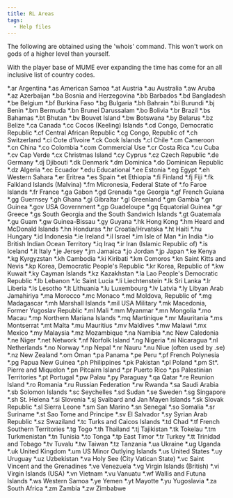```yaml
---
title: RL Areas
tags:
  - Help files
---
```

The following are obtained using the 'whois' command. This won't work on
gods of a higher level than yourself.

With the player base of MUME ever expanding the time has come for an all
inclusive list of country codes.

\*.ar Argentina \*.as American Samoa \*.at Austria \*.au Australia \*.aw
Aruba \*.az Azerbaijan \*.ba Bosnia and Herzegovina \*.bb Barbados \*.bd
Bangladesh \*.be Belgium \*.bf Burkina Faso \*.bg Bulgaria \*.bh Bahrain
\*.bi Burundi \*.bj Benin \*.bm Bermuda \*.bn Brunei Darussalam \*.bo
Bolivia \*.br Brazil \*.bs Bahamas \*.bt Bhutan \*.bv Bouvet Island
\*.bw Botswana \*.by Belarus \*.bz Belize \*.ca Canada \*.cc Cocos
(Keeling) Islands \*.cd Congo, Democratic Republic \*.cf Central African
Republic \*.cg Congo, Republic of \*.ch Switzerland \*.ci Cote d'Ivoire
\*.ck Cook Islands \*.cl Chile \*.cm Cameroon \*.cn China \*.co Colombia
\*.com Commercial Use \*.cr Costa Rica \*.cu Cuba \*.cv Cap Verde \*.cx
Christmas Island \*.cy Cyprus \*.cz Czech Republic \*.de Germany \*.dj
Djibouti \*.dk Denmark \*.dm Dominica \*.do Dominican Republic \*.dz
Algeria \*.ec Ecuador \*.edu Educational \*.ee Estonia \*.eg Egypt \*.eh
Western Sahara \*.er Eritrea \*.es Spain \*.et Ethiopia \*.fi Finland
\*.fj Fiji \*.fk Falkland Islands (Malvina) \*.fm Micronesia, Federal
State of \*.fo Faroe Islands \*.fr France \*.ga Gabon \*.gd Grenada
\*.ge Georgia \*.gf French Guiana \*.gg Guernsey \*.gh Ghana \*.gi
Gibraltar \*.gl Greenland \*.gm Gambia \*.gn Guinea \*.gov USA
Government \*.gp Guadeloupe \*.gq Equatorial Guinea \*.gr Greece \*.gs
South Georgia and the South Sandwich Islands \*.gt Guatemala \*.gu Guam
\*.gw Guinea-Bissau \*.gy Guyana \*.hk Hong Kong \*.hm Heard and
McDonald Islands \*.hn Honduras \*.hr Croatia/Hrvatska \*.ht Haiti \*.hu
Hungary \*.id Indonesia \*.ie Ireland \*.il Israel \*.im Isle of Man
\*.in India \*.io British Indian Ocean Territory \*.iq Iraq \*.ir Iran
(Islamic Republic of) \*.is Iceland \*.it Italy \*.je Jersey \*.jm
Jamaica \*.jo Jordan \*.jp Japan \*.ke Kenya \*.kg Kyrgyzstan \*.kh
Cambodia \*.ki Kiribati \*.km Comoros \*.kn Saint Kitts and Nevis \*.kp
Korea, Democratic People's Republic \*.kr Korea, Republic of \*.kw
Kuwait \*.ky Cayman Islands \*.kz Kazakhstan \*.la Lao People's
Democratic Republic \*.lb Lebanon \*.lc Saint Lucia \*.li Liechtenstein
\*.lk Sri Lanka \*.lr Liberia \*.ls Lesotho \*.lt Lithuania \*.lu
Luxembourg \*.lv Latvia \*.ly Libyan Arab Jamahiriya \*.ma Morocco \*.mc
Monaco \*.md Moldova, Republic of \*.mg Madagascar \*.mh Marshall
Islands \*.mil USA Military \*.mk Macedonia, Former Yugoslav Republic
\*.ml Mali \*.mm Myanmar \*.mn Mongolia \*.mo Macau \*.mp Northern
Mariana Islands \*.mq Martinique \*.mr Mauritania \*.ms Montserrat \*.mt
Malta \*.mu Mauritius \*.mv Maldives \*.mw Malawi \*.mx Mexico \*.my
Malaysia \*.mz Mozambique \*.na Namibia \*.nc New Caledonia \*.ne Niger
\*.net Network \*.nf Norfolk Island \*.ng Nigeria \*.ni Nicaragua \*.nl
Netherlands \*.no Norway \*.np Nepal \*.nr Nauru \*.nu Niue (often used
by .se) \*.nz New Zealand \*.om Oman \*.pa Panama \*.pe Peru \*.pf
French Polynesia \*.pg Papua New Guinea \*.ph Philippines \*.pk Pakistan
\*.pl Poland \*.pm St\*. Pierre and Miquelon \*.pn Pitcairn Island \*.pr
Puerto Rico \*.ps Palestinian Territories \*.pt Portugal \*.pw Palau
\*.py Paraguay \*.qa Qatar \*.re Reunion Island \*.ro Romania \*.ru
Russian Federation \*.rw Rwanda \*.sa Saudi Arabia \*.sb Solomon Islands
\*.sc Seychelles \*.sd Sudan \*.se Sweden \*.sg Singapore \*.sh St.
Helena \*.si Slovenia \*.sj Svalbard and Jan Mayen Islands \*.sk Slovak
Republic \*.sl Sierra Leone \*.sm San Marino \*.sn Senegal \*.so Somalia
\*.sr Suriname \*.st Sao Tome and Principe \*.sv El Salvador \*.sy
Syrian Arab Republic \*.sz Swaziland \*.tc Turks and Caicos Islands
\*.td Chad \*.tf French Southern Territories \*.tg Togo \*.th Thailand
\*.tj Tajikistan \*.tk Tokelau \*.tm Turkmenistan \*.tn Tunisia \*.to
Tonga \*.tp East Timor \*.tr Turkey \*.tt Trinidad and Tobago \*.tv
Tuvalu \*.tw Taiwan \*.tz Tanzania \*.ua Ukraine \*.ug Uganda \*.uk
United Kingdom \*.um US Minor Outlying Islands \*.us United States \*.uy
Uruguay \*.uz Uzbekistan \*.va Holy See (City Vatican State) \*.vc Saint
Vincent and the Grenadines \*.ve Venezuela \*.vg Virgin Islands
(British) \*.vi Virgin Islands (USA) \*.vn Vietnam \*.vu Vanuatu \*.wf
Wallis and Futuna Islands \*.ws Western Samoa \*.ye Yemen \*.yt Mayotte
\*.yu Yugoslavia \*.za South Africa \*.zm Zambia \*.zw Zimbabwe
